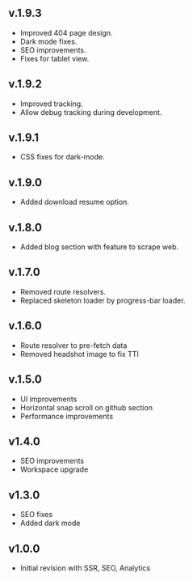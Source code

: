 ## v.1.9.3
- Improved 404 page design.
- Dark mode fixes.
- SEO improvements.
- Fixes for tablet view.

## v.1.9.2
- Improved tracking.
- Allow debug tracking during development.  

## v.1.9.1
- CSS fixes for dark-mode.  

## v.1.9.0
- Added download resume option.  

## v.1.8.0
- Added blog section with feature to scrape web.  

## v.1.7.0
- Removed route resolvers.
- Replaced skeleton loader by progress-bar loader.        

## v.1.6.0
- Route resolver to pre-fetch data
- Removed headshot image to fix TTI      

## v.1.5.0
- UI improvements
- Horizontal snap scroll on github section
- Performance improvements    

## v1.4.0
- SEO improvements
- Workspace upgrade  

## v1.3.0
- SEO fixes
- Added dark mode  

## v1.0.0
- Initial revision with SSR, SEO, Analytics  
